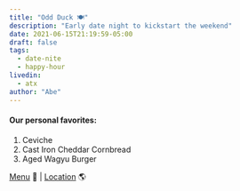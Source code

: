 ```yaml
---
title: "Odd Duck 🍽️"
description: "Early date night to kickstart the weekend"
date: 2021-06-15T21:19:59-05:00
draft: false
tags:
  - date-nite
  - happy-hour
livedin:
  - atx
author: "Abe"
---
```


#### Our personal favorites:

1. Ceviche
2. Cast Iron Cheddar Cornbread
3. Aged Wagyu Burger

[Menu](https://www.oddduckaustin.com/) 📖  |  [Location](https://maps.app.goo.gl/9gFSCrSPPRSBw6Ek9) 🌎

